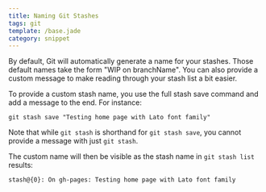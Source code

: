 ```yaml
---
title: Naming Git Stashes
tags: git
template: /base.jade
category: snippet
---
```


By default, Git will automatically generate a name for your stashes. Those default names take the form "WIP on branchName". You can also provide a custom message to make reading through your stash list a bit easier.

To provide a custom stash name, you use the full stash save command and add a message to the end. For instance:

```
git stash save "Testing home page with Lato font family"
```

Note that while `git stash` is shorthand for `git stash save`, you cannot provide a message with just `git stash`.

The custom name will then be visible as the stash name in `git stash list` results:

```
stash@{0}: On gh-pages: Testing home page with Lato font family
```

